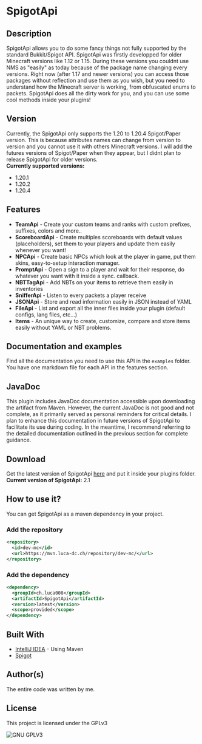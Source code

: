 # SpigotApi
## Description
SpigotApi allows you to do some fancy things not fully supported by the standard Bukkit/Spigot API. SpigotApi was firstly developped for older Minecraft versions like 1.12 or 1.15. During these versions you couldnt use NMS as "easily" as today because of the package name changing every versions. Right now (after 1.17 and newer versions) you can access those packages without reflection and use them as you wish, but you need to understand how the Minecraft server is working, from obfuscated enums to packets. SpigotApi does all the dirty work for you, and you can use some cool methods inside your plugins!

## Version
Currently, the SpigotApi only supports the 1.20 to 1.20.4 Spigot/Paper version. This is because attributes names can change from version to version and you cannot use it with others Minecraft versions. I will add the futures versions of Spigot/Paper when they appear, but I didnt plan to release SpigotApi for older versions. \
**Currently supported versions:**
- 1.20.1
- 1.20.2
- 1.20.4

## Features
- **TeamApi** - Create your custom teams and ranks with custom prefixes, suffixes, colors and more..
- **ScoreboardApi** - Create multiples scoreboards with default values (placeholders), set them to your players and update them easily whenever you want!
- **NPCApi** - Create basic NPCs which look at the player in game, put them skins, easy-to-setup interaction manager.
- **PromptApi** - Open a sign to a player and wait for their response, do whatever you want with it inside a sync. callback.
- **NBTTagApi** - Add NBTs on your items to retrieve them easily in inventories
- **SnifferApi** - Listen to every packets a player receive
- **JSONApi** - Store and read information easily in JSON instead of YAML
- **FileApi** - List and export all the inner files inside your plugin (default configs, lang files, etc...)
- **Items** - An unique way to create, customize, compare and store items easily without YAML or NBT problems.

## Documentation and examples
Find all the documentation you need to use this API in the `examples` folder. You have one markdown file for each API in the features section.

## JavaDoc
This plugin includes JavaDoc documentation accessible upon downloading the artifact from Maven. However, the current JavaDoc is not good and not complete, as it primarily served as personal reminders for critical details. I plan to enhance this documentation in future versions of SpigotApi to facilitate its use during coding. In the meantime, I recommend referring to the detailed documentation outlined in the previous section for complete guidance.

## Download
Get the latest version of SpigotApi [here](https://mvn.luca-dc.ch/repository/dev-mc/ch/luca008/SpigotApi/latest/SpigotApi-latest.jar) and put it inside your plugins folder. \
**Current version of SpigotApi:** 2.1

## How to use it?
You can get SpigotApi as a maven dependency in your project.

### Add the repository
```xml
<repository>
  <id>dev-mc</id>
  <url>https://mvn.luca-dc.ch/repository/dev-mc/</url>
</repository>
```

### Add the dependency
```xml
<dependency>
  <groupId>ch.luca008</groupId>
  <artifactId>SpigotApi</artifactId>
  <version>latest</version>
  <scope>provided</scope>
</dependency>
```

## Built With

* [IntelliJ IDEA](https://www.jetbrains.com/idea/) - Using Maven
* [Spigot](https://hub.spigotmc.org/)

## Author(s)

The entire code was written by me.

## License
 
This project is licensed under the GPLv3
 
![GNU GPLV3](https://imgur.com/imkUoGR.png)
